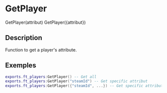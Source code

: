 # GetPlayer

GetPlayer(attribut)
GetPlayer({attribut})

## Description

Function to get a player's attribute.

## Exemples

```lua
exports.ft_players:GetPlayer() -- Get all
exports.ft_players:GetPlayer("steamId") -- Get specific attribut
exports.ft_players:GetPlayer({"steamId", ...}) -- Get specific attribut
```
